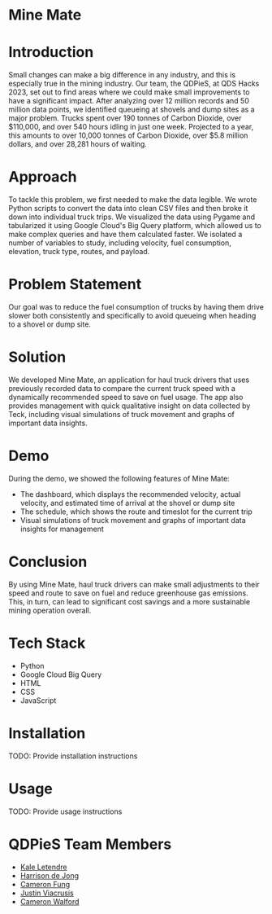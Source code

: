 # Mine Mate

# Introduction
Small changes can make a big difference in any industry, and this is especially true in the mining industry. Our team, the QDPieS, at QDS Hacks 2023, set out to find areas where we could make small improvements to have a significant impact. After analyzing over 12 million records and 50 million data points, we identified queueing at shovels and dump sites as a major problem. Trucks spent over 190 tonnes of Carbon Dioxide, over $110,000, and over 540 hours idling in just one week. Projected to a year, this amounts to over 10,000 tonnes of Carbon Dioxide, over $5.8 million dollars, and over 28,281 hours of waiting.

# Approach
To tackle this problem, we first needed to make the data legible. We wrote Python scripts to convert the data into clean CSV files and then broke it down into individual truck trips. We visualized the data using Pygame and tabularized it using Google Cloud's Big Query platform, which allowed us to make complex queries and have them calculated faster. We isolated a number of variables to study, including velocity, fuel consumption, elevation, truck type, routes, and payload.

# Problem Statement
Our goal was to reduce the fuel consumption of trucks by having them drive slower both consistently and specifically to avoid queueing when heading to a shovel or dump site.

# Solution
We developed Mine Mate, an application for haul truck drivers that uses previously recorded data to compare the current truck speed with a dynamically recommended speed to save on fuel usage. The app also provides management with quick qualitative insight on data collected by Teck, including visual simulations of truck movement and graphs of important data insights.

# Demo
During the demo, we showed the following features of Mine Mate:

- The dashboard, which displays the recommended velocity, actual velocity, and estimated time of arrival at the shovel or dump site
- The schedule, which shows the route and timeslot for the current trip
- Visual simulations of truck movement and graphs of important data insights for management

# Conclusion
By using Mine Mate, haul truck drivers can make small adjustments to their speed and route to save on fuel and reduce greenhouse gas emissions. This, in turn, can lead to significant cost savings and a more sustainable mining operation overall.

# Tech Stack
- Python
- Google Cloud Big Query
- HTML
- CSS
- JavaScript

# Installation
TODO: Provide installation instructions

# Usage
TODO: Provide usage instructions

# QDPieS Team Members
- [Kale Letendre](https://github.com/kaleLetendre)
- [Harrison de Jong](https://github.com/HJackdeJong)
- [Cameron Fung](https://github.com/camfung)
- [Justin Viacrusis](https://github.com/JVViacrusis)
- [Cameron Walford](https://github.com/camwalford)
